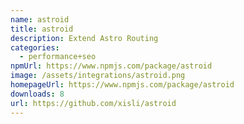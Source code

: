 ```yaml
---
name: astroid
title: astroid
description: Extend Astro Routing
categories:
  - performance+seo
npmUrl: https://www.npmjs.com/package/astroid
image: /assets/integrations/astroid.png
homepageUrl: https://www.npmjs.com/package/astroid
downloads: 8
url: https://github.com/xisli/astroid
---
```

